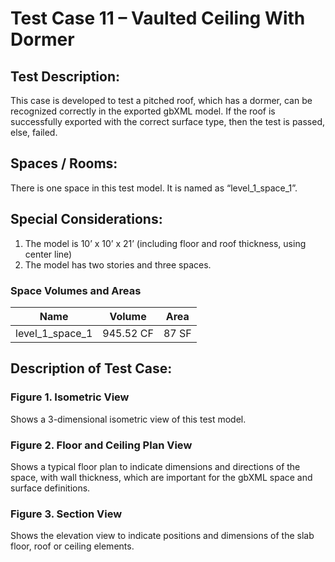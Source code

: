 # Test Case 11 – Vaulted Ceiling With Dormer
## Test Description:
This case is developed to test a pitched roof, which has a dormer, can be recognized correctly in the exported gbXML model. If the roof is successfully exported with the correct surface type, then the test is passed, else, failed.
## Spaces / Rooms:
There is one space in this test model. It is named as “level_1_space_1”.
## Special Considerations:
1.	The model is 10’ x 10’ x 21’ (including floor and roof thickness, using center line)
2.	The model has two stories and three spaces.

### Space Volumes and Areas
| Name            | Volume    | Area  |
|-----------------|-----------|-------|
| level_1_space_1 | 945.52 CF | 87 SF |


## Description of Test Case:
### Figure 1. Isometric View
Shows a 3-dimensional isometric view of this test model.
### Figure 2. Floor and Ceiling Plan View
Shows a typical floor plan to indicate dimensions and directions of the space, with wall thickness, which are important for the gbXML space and surface definitions.

### Figure 3. Section View
Shows the elevation view to indicate positions and dimensions of the slab floor, roof or ceiling elements.
